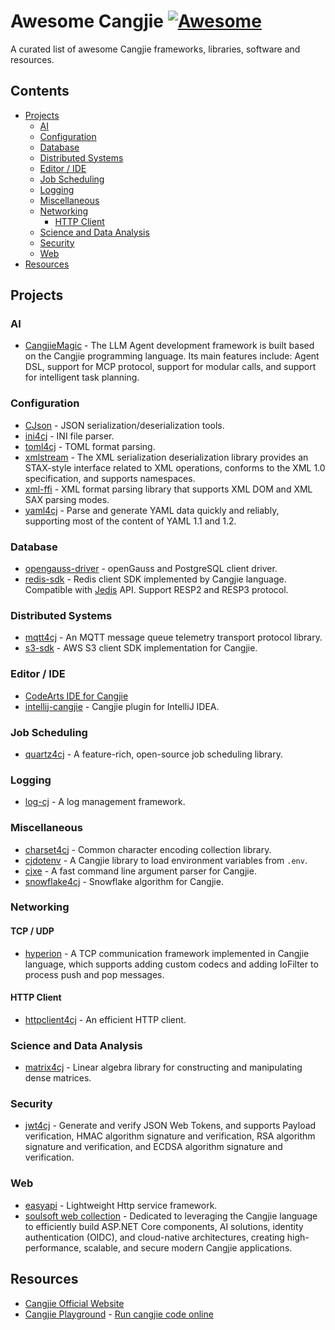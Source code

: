 # Awesome Cangjie [![Awesome](https://awesome.re/badge.svg)](https://github.com/sindresorhus/awesome)

A curated list of awesome Cangjie frameworks, libraries, software and resources.

## Contents

- [Projects](#projects)
  - [AI](#ai)
  - [Configuration](#configuration)
  - [Database](#database)
  - [Distributed Systems](#distributed-systems)
  - [Editor / IDE](#editor--ide)
  - [Job Scheduling](#job-scheduling)
  - [Logging](#logging)
  - [Miscellaneous](#miscellaneous)
  - [Networking](#networking)
    - [HTTP Client](#http-client)
  - [Science and Data Analysis](#science-and-data-analysis)
  - [Security](#security)
  - [Web](#web)
- [Resources](#resources)

## Projects

### AI

- [CangjieMagic](https://gitcode.com/Cangjie-TPC/CangjieMagic) - The LLM Agent development framework is built based on the Cangjie programming language. Its main features include: Agent DSL, support for MCP protocol, support for modular calls, and support for intelligent task planning.

### Configuration

- [CJson](https://gitcode.com/Cangjie-TPC/CJson) - JSON serialization/deserialization tools.
- [ini4cj](https://gitcode.com/Cangjie-TPC/ini4cj) - INI file parser.
- [toml4cj](https://gitcode.com/Cangjie-TPC/toml4cj) - TOML format parsing.
- [xmlstream](https://gitcode.com/Cangjie-TPC/xml_stream) - The XML serialization deserialization library provides an STAX-style interface related to XML operations, conforms to the XML 1.0 specification, and supports namespaces.
- [xml-ffi](https://gitcode.com/Cangjie-TPC/xml-ffi) - XML format parsing library that supports XML DOM and XML SAX parsing modes.
- [yaml4cj](https://gitcode.com/Cangjie-TPC/yaml4cj) - Parse and generate YAML data quickly and reliably, supporting most of the content of YAML 1.1 and 1.2.

### Database

- [opengauss-driver](https://gitcode.com/Cangjie-TPC/opengauss-driver) - openGauss and PostgreSQL client driver.
- [redis-sdk](https://gitcode.com/Cangjie-TPC/redis-sdk) - Redis client SDK implemented by Cangjie language. Compatible with [Jedis](https://github.com/redis/jedis) API. Support RESP2 and RESP3 protocol.

### Distributed Systems

- [mqtt4cj](https://gitcode.com/Cangjie-TPC/mqtt4cj) - An MQTT message queue telemetry transport protocol library.
- [s3-sdk](https://gitcode.com/Cangjie-TPC/s3-sdk) - AWS S3 client SDK implementation for Cangjie.

### Editor / IDE

- [CodeArts IDE for Cangjie](https://devcloud.cn-north-4.huaweicloud.com/codeartside/home?product=cangjie)
- [intellij-cangjie](https://gitcode.com/OpenCangjieCommunity/intellij-cangjie) - Cangjie plugin for IntelliJ IDEA.

### Job Scheduling

- [quartz4cj](https://gitcode.com/Cangjie-TPC/quartz4cj) - A feature-rich, open-source job scheduling library.

### Logging

- [log-cj](https://gitcode.com/Cangjie-TPC/log-cj) - A log management framework.

### Miscellaneous

- [charset4cj](https://gitcode.com/Cangjie-TPC/charset4cj) - Common character encoding collection library.
- [cjdotenv](https://github.com/gtn1024/cjdotenv) - A Cangjie library to load environment variables from `.env`.
- [cjxe](https://github.com/gtn1024/cjxe) - A fast command line argument parser for Cangjie.
- [snowflake4cj](https://github.com/gtn1024/snowflake4cj) - Snowflake algorithm for Cangjie.

### Networking

#### TCP / UDP

- [hyperion](https://gitcode.com/Cangjie-TPC/hyperion) - A TCP communication framework implemented in Cangjie language, which supports adding custom codecs and adding IoFilter to process push and pop messages.

#### HTTP Client

- [httpclient4cj](https://gitcode.com/Cangjie-TPC/httpclient4cj) - An efficient HTTP client.

### Science and Data Analysis

- [matrix4cj](https://gitcode.com/Cangjie-TPC/matrix4cj) - Linear algebra library for constructing and manipulating dense matrices.

### Security

- [jwt4cj](https://gitcode.com/Cangjie-TPC/jwt4cj) - Generate and verify JSON Web Tokens, and supports Payload verification, HMAC algorithm signature and verification, RSA algorithm signature and verification, and ECDSA algorithm signature and verification.

### Web

- [easyapi](https://gitcode.com/OpenCangjieCommunity/easyapi) - Lightweight Http service framework.
- [soulsoft web collection](https://gitcode.com/soulsoft) - Dedicated to leveraging the Cangjie language to efficiently build ASP.NET Core components, AI solutions, identity authentication (OIDC), and cloud-native architectures, creating high-performance, scalable, and secure modern Cangjie applications.

## Resources

- [Cangjie Official Website](https://cangjie-lang.cn/)
- [Cangjie Playground](https://playground.cj.zxilly.dev) - [Run cangjie code online](https://github.com/Zxilly/playground-cj)
